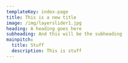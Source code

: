 ```yaml
---
templateKey: index-page
title: This is a new title
image: /img/layerslider1.jpg
heading: A heading goes here
subheading: And this will be the subheading
mainpitch:
  title: Stuff
  description: This is stuff
---
```

